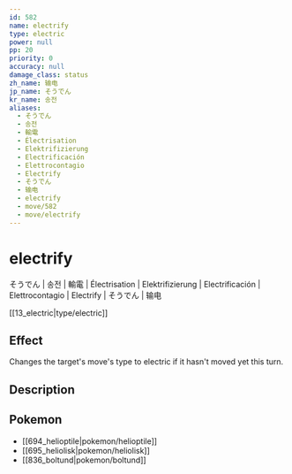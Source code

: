 ```yaml
---
id: 582
name: electrify
type: electric
power: null
pp: 20
priority: 0
accuracy: null
damage_class: status
zh_name: 输电
jp_name: そうでん
kr_name: 송전
aliases:
  - そうでん
  - 송전
  - 輸電
  - Électrisation
  - Elektrifizierung
  - Electrificación
  - Elettrocontagio
  - Electrify
  - そうでん
  - 输电
  - electrify
  - move/582
  - move/electrify
---
```

# electrify
    
そうでん | 송전 | 輸電 | Électrisation | Elektrifizierung | Electrificación | Elettrocontagio | Electrify | そうでん | 输电

[[13_electric|type/electric]]

## Effect

Changes the target's move's type to electric if it hasn't moved yet this turn.

## Description



## Pokemon

- [[694_helioptile|pokemon/helioptile]]
- [[695_heliolisk|pokemon/heliolisk]]
- [[836_boltund|pokemon/boltund]]

